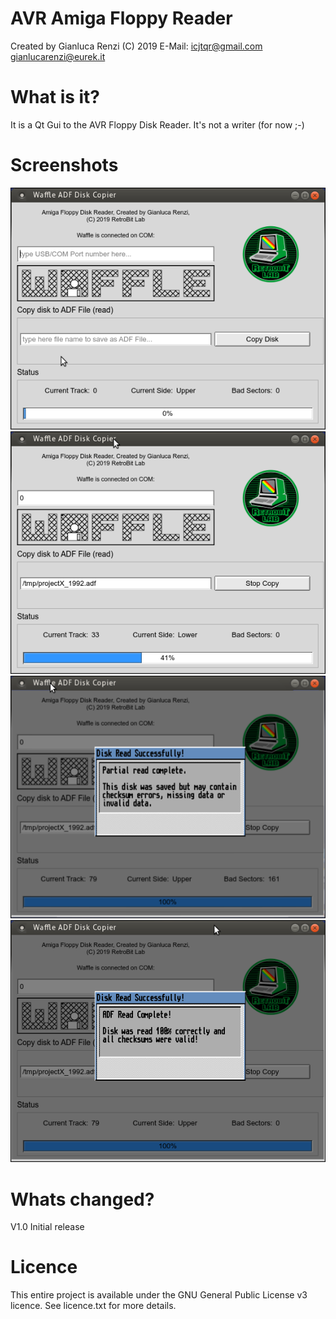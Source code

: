 # AVR Amiga Floppy Reader
Created by Gianluca Renzi (C) 2019
E-Mail:
<icjtqr@gmail.com>
<gianlucarenzi@eurek.it>

# What is it?
It is a Qt Gui to the AVR Floppy Disk Reader. It's not a writer (for now ;-)

# Screenshots
[![Waffle Qt Start](ArduinoFloppyReader/AVRFloppyReaderQt/images/waffle-qt-start.png "Waffle Qt Start")](#features)
[![Waffle Qt While Copying](ArduinoFloppyReader/AVRFloppyReaderQt/images/waffle-qt-while-copying.png "Waffle Qt While Copying")](#features)
[![Waffle Qt Some Errors](ArduinoFloppyReader/AVRFloppyReaderQt/images/waffle-qt-some-errors.png "Waffle Qt Some Errors")](#features)
[![Waffle Qt Perfect Reading](ArduinoFloppyReader/AVRFloppyReaderQt/images/waffle-qt-perfect-reading.png "Waffle Qt Perfect Reading")](#features)

# Whats changed?
V1.0 Initial release

# Licence
This entire project is available under the GNU General Public License v3 licence.
See licence.txt for more details.
